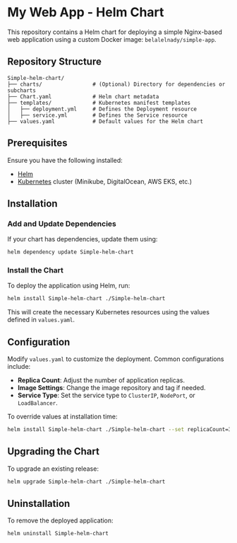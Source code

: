 # My Web App - Helm Chart

This repository contains a Helm chart for deploying a simple Nginx-based web application using a custom Docker image: `belalelnady/simple-app`.

## Repository Structure

```
Simple-helm-chart/
├── charts/                # (Optional) Directory for dependencies or subcharts
├── Chart.yaml             # Helm chart metadata
├── templates/             # Kubernetes manifest templates
│   ├── deployment.yml     # Defines the Deployment resource
│   ├── service.yml        # Defines the Service resource
├── values.yaml            # Default values for the Helm chart
```

## Prerequisites

Ensure you have the following installed:
- [Helm](https://helm.sh/docs/intro/install/)
- [Kubernetes](https://kubernetes.io/) cluster (Minikube, DigitalOcean, AWS EKS, etc.)

## Installation

### Add and Update Dependencies
If your chart has dependencies, update them using:
```sh
helm dependency update Simple-helm-chart
```

### Install the Chart
To deploy the application using Helm, run:
```sh
helm install Simple-helm-chart ./Simple-helm-chart
```

This will create the necessary Kubernetes resources using the values defined in `values.yaml`.

## Configuration

Modify `values.yaml` to customize the deployment. Common configurations include:
- **Replica Count**: Adjust the number of application replicas.
- **Image Settings**: Change the image repository and tag if needed.
- **Service Type**: Set the service type to `ClusterIP`, `NodePort`, or `LoadBalancer`.

To override values at installation time:
```sh
helm install Simple-helm-chart ./Simple-helm-chart --set replicaCount=3
```

## Upgrading the Chart
To upgrade an existing release:
```sh
helm upgrade Simple-helm-chart ./Simple-helm-chart
```

## Uninstallation
To remove the deployed application:
```sh
helm uninstall Simple-helm-chart
```

